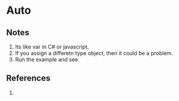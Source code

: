 # Auto

## Notes
1. Its like var in C# or javascript.
2. If you assign a differetn type object, then it could be a problem.
3. Run the example and see.


## References

1. 

